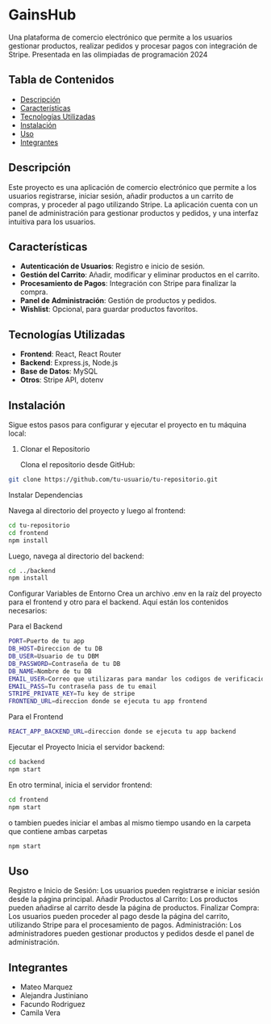 # GainsHub

Una plataforma de comercio electrónico que permite a los usuarios gestionar productos, realizar pedidos y procesar pagos con integración de Stripe. Presentada en las olimpiadas de programación 2024

## Tabla de Contenidos

- [Descripción](#descripción)
- [Características](#características)
- [Tecnologías Utilizadas](#tecnologías-utilizadas)
- [Instalación](#instalación)
- [Uso](#uso)
- [Integrantes](#Integrantes)


## Descripción

Este proyecto es una aplicación de comercio electrónico que permite a los usuarios registrarse, iniciar sesión, añadir productos a un carrito de compras, y proceder al pago utilizando Stripe. La aplicación cuenta con un panel de administración para gestionar productos y pedidos, y una interfaz intuitiva para los usuarios.

## Características

- **Autenticación de Usuarios**: Registro e inicio de sesión.
- **Gestión del Carrito**: Añadir, modificar y eliminar productos en el carrito.
- **Procesamiento de Pagos**: Integración con Stripe para finalizar la compra.
- **Panel de Administración**: Gestión de productos y pedidos.
- **Wishlist**: Opcional, para guardar productos favoritos.

## Tecnologías Utilizadas

- **Frontend**: React, React Router
- **Backend**: Express.js, Node.js
- **Base de Datos**: MySQL
- **Otros**: Stripe API, dotenv

## Instalación

Sigue estos pasos para configurar y ejecutar el proyecto en tu máquina local:

1. Clonar el Repositorio

   Clona el repositorio desde GitHub:
   
```bash
git clone https://github.com/tu-usuario/tu-repositorio.git
```

Instalar Dependencias

   Navega al directorio del proyecto y luego al frontend:

```bash
cd tu-repositorio
cd frontend
npm install
```

Luego, navega al directorio del backend:

```bash
cd ../backend
npm install
```

Configurar Variables de Entorno
Crea un archivo .env en la raíz del proyecto para el frontend y otro para el backend. Aquí están los contenidos necesarios:

Para el Backend

```bash
PORT=Puerto de tu app
DB_HOST=Direccion de tu DB
DB_USER=Usuario de tu DBM
DB_PASSWORD=Contraseña de tu DB
DB_NAME=Nombre de tu DB
EMAIL_USER=Correo que utilizaras para mandar los codigos de verificación
EMAIL_PASS=Tu contraseña pass de tu email
STRIPE_PRIVATE_KEY=Tu key de stripe
FRONTEND_URL=direccion donde se ejecuta tu app frontend
```

Para el Frontend

```bash
REACT_APP_BACKEND_URL=direccion donde se ejecuta tu app backend
```

Ejecutar el Proyecto
Inicia el servidor backend:

```bash
cd backend
npm start
```

En otro terminal, inicia el servidor frontend:

```bash
cd frontend
npm start
```

o tambien puedes iniciar el ambas al mismo tiempo usando en la carpeta que contiene ambas carpetas

```bash
npm start
```

## Uso
Registro e Inicio de Sesión: Los usuarios pueden registrarse e iniciar sesión desde la página principal.
Añadir Productos al Carrito: Los productos pueden añadirse al carrito desde la página de productos.
Finalizar Compra: Los usuarios pueden proceder al pago desde la página del carrito, utilizando Stripe para el procesamiento de pagos.
Administración: Los administradores pueden gestionar productos y pedidos desde el panel de administración.

## Integrantes

- Mateo Marquez
- Alejandra Justiniano
- Facundo Rodriguez
- Camila Vera
